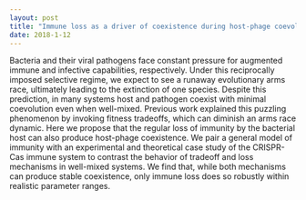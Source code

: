```yaml
---
layout: post
title: "Immune loss as a driver of coexistence during host-phage coevolution"
date: 2018-1-12
---
```


Bacteria and their viral pathogens face constant pressure for augmented immune and infective capabilities, respectively. Under this reciprocally imposed selective regime, we expect to see a runaway evolutionary arms race, ultimately leading to the extinction of one species. Despite this prediction, in many systems host and pathogen coexist with minimal coevolution even when well-mixed. Previous work explained this puzzling phenomenon by invoking fitness tradeoffs, which can diminish an arms race dynamic. Here we propose that the regular loss of immunity by the bacterial host can also produce host-phage coexistence. We pair a general model of immunity with an experimental and theoretical case study of the CRISPR-Cas immune system to contrast the behavior of tradeoff and loss mechanisms in well-mixed systems. We find that, while both mechanisms can produce stable coexistence, only immune loss does so robustly within realistic parameter ranges.
